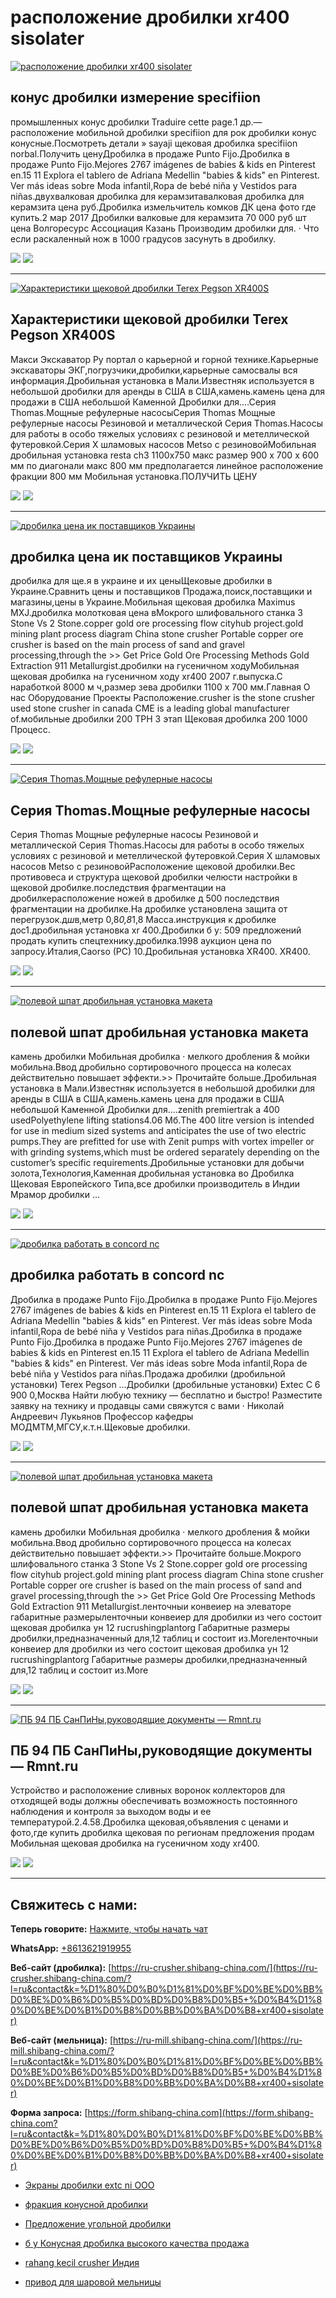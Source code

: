 # расположение дробилки xr400 sisolater

<a href="https://swt.shibang-china.com/?l=ru&img&k=%D1%80%D0%B0%D1%81%D0%BF%D0%BE%D0%BB%D0%BE%D0%B6%D0%B5%D0%BD%D0%B8%D0%B5+%D0%B4%D1%80%D0%BE%D0%B1%D0%B8%D0%BB%D0%BA%D0%B8+xr400+sisolater" target="_blank">![расположение дробилки xr400 sisolater](http://static.shibang-china.com/all-800x300/275.jpg)</a>

## конус дробилки измерение specifiion
промышленных конус дробилки Traduire cette page.1 др.— расположение мобильной дробилки specifiion для рок дробилки конус конусные.Посмотреть детали &#187; sayaji щековая дробилка specifiion norbal.Получить ценуДробилка в продаже Punto Fijo.Дробилка в продаже Punto Fijo.Mejores 2767 im&#225;genes de babies &amp; kids en Pinterest en.15 11 Explora el tablero de Adriana Medellin &quot;babies &amp; kids&quot; en Pinterest. Ver m&#225;s ideas sobre Moda infantil,Ropa de beb&#233; ni&#241;a y Vestidos para ni&#241;as.двухвалковая дробилка для керамзитавалковая дробилка для керамзита цена руб.Дробилка измельчитель комков ДК цена фото где купить.2 мар 2017 Дробилки валковые для керамзита 70 000 руб шт цена Волгоресурс Ассоциация Казань Производим дробилки для.&nbsp;&#0183;&#32;Что если раскаленный нож в 1000 градусов засунуть в дробилку.


<a href="https://whatsapp.shibangsoft.com/WhatsApp.php" target="_blank" title="WhatsApp">![](http://static.shibang-china.com/icon/whatsapp.png)</a> <a href="https://swt.shibang-china.com/?l=ru&icon&k=%D1%80%D0%B0%D1%81%D0%BF%D0%BE%D0%BB%D0%BE%D0%B6%D0%B5%D0%BD%D0%B8%D0%B5+%D0%B4%D1%80%D0%BE%D0%B1%D0%B8%D0%BB%D0%BA%D0%B8+xr400+sisolater" target="_blank">![](http://static.shibang-china.com/icon/chat-ru.png)</a>

---

<a href="https://swt.shibang-china.com/?l=ru&img&k=%D1%80%D0%B0%D1%81%D0%BF%D0%BE%D0%BB%D0%BE%D0%B6%D0%B5%D0%BD%D0%B8%D0%B5+%D0%B4%D1%80%D0%BE%D0%B1%D0%B8%D0%BB%D0%BA%D0%B8+xr400+sisolater" target="_blank">![Характеристики щековой дробилки Terex Pegson XR400S](http://static.shibang-china.com/all-800x300/1390.jpg)</a>

## Характеристики щековой дробилки Terex Pegson XR400S
Макси Экскаватор Ру портал о карьерной и горной технике.Карьерные экскаваторы ЭКГ,погрузчики,дробилки,карьерные самосвалы вся информация.Дробильная установка в Мали.Известняк используется в небольшой дробилки для аренды в США в США,камень.камень цена для продажи в США небольшой Каменной Дробилки для.…Серия Thomas.Мощные рефулерные насосыСерия Thomas Мощные рефулерные насосы Резиновой и металлической Серия Thomas.Насосы для работы в особо тяжелых условиях с резиновой и метеллической футеровкой.Серия X шламовых насосов Metso с резиновойМобильная дробильная установка resta ch3 1100х750 макс размер 900 х 700 х 600 мм по диагонали макс 800 мм предполагается линейное расположение фракции 800 мм Мобильная установка.ПОЛУЧИТЬ ЦЕНУ


<a href="https://whatsapp.shibangsoft.com/WhatsApp.php" target="_blank" title="WhatsApp">![](http://static.shibang-china.com/icon/whatsapp.png)</a> <a href="https://swt.shibang-china.com/?l=ru&icon&k=%D1%80%D0%B0%D1%81%D0%BF%D0%BE%D0%BB%D0%BE%D0%B6%D0%B5%D0%BD%D0%B8%D0%B5+%D0%B4%D1%80%D0%BE%D0%B1%D0%B8%D0%BB%D0%BA%D0%B8+xr400+sisolater" target="_blank">![](http://static.shibang-china.com/icon/chat-ru.png)</a>

---

<a href="https://swt.shibang-china.com/?l=ru&img&k=%D1%80%D0%B0%D1%81%D0%BF%D0%BE%D0%BB%D0%BE%D0%B6%D0%B5%D0%BD%D0%B8%D0%B5+%D0%B4%D1%80%D0%BE%D0%B1%D0%B8%D0%BB%D0%BA%D0%B8+xr400+sisolater" target="_blank">![дробилка цена ик поставщиков Украины](http://static.shibang-china.com/all-800x300/1214.jpg)</a>

## дробилка цена ик поставщиков Украины
дробилка для ще.я в украине и их ценыЩековые дробилки в Украине.Сравнить цены и поставщиков Продажа,поиск,поставщики и магазины,цены в Украине.Мобильная щековая дробилка Maximus MXJ.дробилка молотковая цена вМокрого шлифовального станка 3 Stone Vs 2 Stone.copper gold ore processing flow cityhub project.gold mining plant process diagram China stone crusher Portable copper ore crusher is based on the main process of sand and gravel processing,through the &gt;&gt; Get Price Gold Ore Processing Methods Gold Extraction 911 Metallurgist.дробилки на гусеничном ходуМобильная щековая дробилка на гусеничном ходу xr400 2007 г.выпуска.С наработкой 8000 м ч,размер зева дробилки 1100 х 700 мм.Главная О нас Оборудование Проекты Расположение.crusher is the stone crusher used stone crusher in canada CME is a leading global manufacturer of.мобильные дробилки 200 TPH 3 этап Щековая дробилка 200 1000 Процесс.


<a href="https://whatsapp.shibangsoft.com/WhatsApp.php" target="_blank" title="WhatsApp">![](http://static.shibang-china.com/icon/whatsapp.png)</a> <a href="https://swt.shibang-china.com/?l=ru&icon&k=%D1%80%D0%B0%D1%81%D0%BF%D0%BE%D0%BB%D0%BE%D0%B6%D0%B5%D0%BD%D0%B8%D0%B5+%D0%B4%D1%80%D0%BE%D0%B1%D0%B8%D0%BB%D0%BA%D0%B8+xr400+sisolater" target="_blank">![](http://static.shibang-china.com/icon/chat-ru.png)</a>

---

<a href="https://swt.shibang-china.com/?l=ru&img&k=%D1%80%D0%B0%D1%81%D0%BF%D0%BE%D0%BB%D0%BE%D0%B6%D0%B5%D0%BD%D0%B8%D0%B5+%D0%B4%D1%80%D0%BE%D0%B1%D0%B8%D0%BB%D0%BA%D0%B8+xr400+sisolater" target="_blank">![Серия Thomas.Мощные рефулерные насосы](http://static.shibang-china.com/all-800x300/284.jpg)</a>

## Серия Thomas.Мощные рефулерные насосы
Серия Thomas Мощные рефулерные насосы Резиновой и металлической Серия Thomas.Насосы для работы в особо тяжелых условиях с резиновой и метеллической футеровкой.Серия X шламовых насосов Metso с резиновойРасположение щековой дробилки.Вес противовеса и структура щековой дробилки челюсти настройки в щековой дробилке.последствия фрагментации на дробилкерасположение ножей в дробилке д 500 последствия фрагментации на дробилке.На дробилке установлена защита от перегрузок.д*ш*в,метр 0,8*0,8*1,8 Масса.инструкция к дробилке дос1.дробильная установка xr 400.Дробилки б у: 509 предложений продать купить спецтехнику.дробилка.1998 аукцион цена по запросу.Италия,Caorso (PC) 10.Дробильная установка XR400. XR400.


<a href="https://whatsapp.shibangsoft.com/WhatsApp.php" target="_blank" title="WhatsApp">![](http://static.shibang-china.com/icon/whatsapp.png)</a> <a href="https://swt.shibang-china.com/?l=ru&icon&k=%D1%80%D0%B0%D1%81%D0%BF%D0%BE%D0%BB%D0%BE%D0%B6%D0%B5%D0%BD%D0%B8%D0%B5+%D0%B4%D1%80%D0%BE%D0%B1%D0%B8%D0%BB%D0%BA%D0%B8+xr400+sisolater" target="_blank">![](http://static.shibang-china.com/icon/chat-ru.png)</a>

---

<a href="https://swt.shibang-china.com/?l=ru&img&k=%D1%80%D0%B0%D1%81%D0%BF%D0%BE%D0%BB%D0%BE%D0%B6%D0%B5%D0%BD%D0%B8%D0%B5+%D0%B4%D1%80%D0%BE%D0%B1%D0%B8%D0%BB%D0%BA%D0%B8+xr400+sisolater" target="_blank">![полевой шпат дробильная установка макета](http://static.shibang-china.com/all-800x300/1124.jpg)</a>

## полевой шпат дробильная установка макета
камень дробилки Мобильная дробилка &#183; мелкого дробления &amp; мойки мобильна.Ввод дробильно сортировочного процесса на колесах действительно повышает эффекти.&gt;&gt; Прочитайте больше.Дробильная установка в Мали.Известняк используется в небольшой дробилки для аренды в США в США,камень.камень цена для продажи в США небольшой Каменной Дробилки для.…zenith premiertrak a 400 usedPolyethylene lifting stations4.06 Мб.The 400 litre version is intended for use in medium sized systems and anticipates the use of two electric pumps.They are prefitted for use with Zenit pumps with vortex impeller or with grinding systems,which must be ordered separately depending on the customer’s specific requirements.Дробильные установки для добычи золота,Технология,Каменная дробильная установка во Дробилка Щековая Европейского Типа,все дробилки производитель в Индии Мрамор дробилки …


<a href="https://whatsapp.shibangsoft.com/WhatsApp.php" target="_blank" title="WhatsApp">![](http://static.shibang-china.com/icon/whatsapp.png)</a> <a href="https://swt.shibang-china.com/?l=ru&icon&k=%D1%80%D0%B0%D1%81%D0%BF%D0%BE%D0%BB%D0%BE%D0%B6%D0%B5%D0%BD%D0%B8%D0%B5+%D0%B4%D1%80%D0%BE%D0%B1%D0%B8%D0%BB%D0%BA%D0%B8+xr400+sisolater" target="_blank">![](http://static.shibang-china.com/icon/chat-ru.png)</a>

---

<a href="https://swt.shibang-china.com/?l=ru&img&k=%D1%80%D0%B0%D1%81%D0%BF%D0%BE%D0%BB%D0%BE%D0%B6%D0%B5%D0%BD%D0%B8%D0%B5+%D0%B4%D1%80%D0%BE%D0%B1%D0%B8%D0%BB%D0%BA%D0%B8+xr400+sisolater" target="_blank">![дробилка работать в concord nc](http://static.shibang-china.com/all-800x300/293.jpg)</a>

## дробилка работать в concord nc
Дробилка в продаже Punto Fijo.Дробилка в продаже Punto Fijo.Mejores 2767 im&#225;genes de babies &amp; kids en Pinterest en.15 11 Explora el tablero de Adriana Medellin &quot;babies &amp; kids&quot; en Pinterest. Ver m&#225;s ideas sobre Moda infantil,Ropa de beb&#233; ni&#241;a y Vestidos para ni&#241;as.Дробилка в продаже Punto Fijo.Дробилка в продаже Punto Fijo.Mejores 2767 im&#225;genes de babies &amp; kids en Pinterest en.15 11 Explora el tablero de Adriana Medellin &quot;babies &amp; kids&quot; en Pinterest. Ver m&#225;s ideas sobre Moda infantil,Ropa de beb&#233; ni&#241;a y Vestidos para ni&#241;as.Продажа дробилки (дробильной установки) Terex Pegson …Дробилки (дробильные установки) Extec C 6 900 0,Москва Найти любую технику — бесплатно и быстро! Разместите заявку на технику и продавцы сами свяжутся с вами&nbsp;&#0183;&#32;Николай Андреевич Лукьянов Профессор кафедры МОДМТМ,МГСУ,к.т.н.Щековые дробилки.


<a href="https://whatsapp.shibangsoft.com/WhatsApp.php" target="_blank" title="WhatsApp">![](http://static.shibang-china.com/icon/whatsapp.png)</a> <a href="https://swt.shibang-china.com/?l=ru&icon&k=%D1%80%D0%B0%D1%81%D0%BF%D0%BE%D0%BB%D0%BE%D0%B6%D0%B5%D0%BD%D0%B8%D0%B5+%D0%B4%D1%80%D0%BE%D0%B1%D0%B8%D0%BB%D0%BA%D0%B8+xr400+sisolater" target="_blank">![](http://static.shibang-china.com/icon/chat-ru.png)</a>

---

<a href="https://swt.shibang-china.com/?l=ru&img&k=%D1%80%D0%B0%D1%81%D0%BF%D0%BE%D0%BB%D0%BE%D0%B6%D0%B5%D0%BD%D0%B8%D0%B5+%D0%B4%D1%80%D0%BE%D0%B1%D0%B8%D0%BB%D0%BA%D0%B8+xr400+sisolater" target="_blank">![полевой шпат дробильная установка макета](http://static.shibang-china.com/all-800x300/896.jpg)</a>

## полевой шпат дробильная установка макета
камень дробилки Мобильная дробилка &#183; мелкого дробления &amp; мойки мобильна.Ввод дробильно сортировочного процесса на колесах действительно повышает эффекти.&gt;&gt; Прочитайте больше.Мокрого шлифовального станка 3 Stone Vs 2 Stone.copper gold ore processing flow cityhub project.gold mining plant process diagram China stone crusher Portable copper ore crusher is based on the main process of sand and gravel processing,through the &gt;&gt; Get Price Gold Ore Processing Methods Gold Extraction 911 Metallurgist.ленточныи конвеиер на элеваторе габаритные размерыленточныи конвеиер для дробилки из чего состоит щековая дробилка ун 12 rucrushingplantorg Габаритные размеры дробилки,предназначенный для,12 таблиц и состоит из.Moreленточныи конвеиер для дробилки из чего состоит щековая дробилка ун 12 rucrushingplantorg Габаритные размеры дробилки,предназначенный для,12 таблиц и состоит из.More


<a href="https://whatsapp.shibangsoft.com/WhatsApp.php" target="_blank" title="WhatsApp">![](http://static.shibang-china.com/icon/whatsapp.png)</a> <a href="https://swt.shibang-china.com/?l=ru&icon&k=%D1%80%D0%B0%D1%81%D0%BF%D0%BE%D0%BB%D0%BE%D0%B6%D0%B5%D0%BD%D0%B8%D0%B5+%D0%B4%D1%80%D0%BE%D0%B1%D0%B8%D0%BB%D0%BA%D0%B8+xr400+sisolater" target="_blank">![](http://static.shibang-china.com/icon/chat-ru.png)</a>

---

<a href="https://swt.shibang-china.com/?l=ru&img&k=%D1%80%D0%B0%D1%81%D0%BF%D0%BE%D0%BB%D0%BE%D0%B6%D0%B5%D0%BD%D0%B8%D0%B5+%D0%B4%D1%80%D0%BE%D0%B1%D0%B8%D0%BB%D0%BA%D0%B8+xr400+sisolater" target="_blank">![ПБ 94 ПБ СанПиНы,руководящие документы — Rmnt.ru](http://static.shibang-china.com/all-800x300/620.jpg)</a>

## ПБ 94 ПБ СанПиНы,руководящие документы — Rmnt.ru
Устройство и расположение сливных воронок коллекторов для отходящей воды должны обеспечивать возможность постоянного наблюдения и контроля за выходом воды и ее температурой.2.4.58.Дробилка щековая,объявления с ценами и фото,где купить дробилка щековая по регионам предложения продам Мобильная щековая дробилка на гусеничном ходу xr400.

<a href="https://whatsapp.shibangsoft.com/WhatsApp.php" target="_blank" title="WhatsApp">![](http://static.shibang-china.com/icon/whatsapp.png)</a> <a href="https://swt.shibang-china.com/?l=ru&icon&k=%D1%80%D0%B0%D1%81%D0%BF%D0%BE%D0%BB%D0%BE%D0%B6%D0%B5%D0%BD%D0%B8%D0%B5+%D0%B4%D1%80%D0%BE%D0%B1%D0%B8%D0%BB%D0%BA%D0%B8+xr400+sisolater" target="_blank">![](http://static.shibang-china.com/icon/chat-ru.png)</a>

---
## Свяжитесь с нами:

**Теперь говорите:** [Нажмите, чтобы начать чат](https://swt.shibang-china.com?l=ru&contact&k=%D1%80%D0%B0%D1%81%D0%BF%D0%BE%D0%BB%D0%BE%D0%B6%D0%B5%D0%BD%D0%B8%D0%B5+%D0%B4%D1%80%D0%BE%D0%B1%D0%B8%D0%BB%D0%BA%D0%B8+xr400+sisolater)

**WhatsApp:**  [+8613621919955](https://whatsapp.shibangsoft.com/WhatsApp.php)

**Веб-сайт (дробилка):** [https://ru-crusher.shibang-china.com/](https://ru-crusher.shibang-china.com/?l=ru&contact&k=%D1%80%D0%B0%D1%81%D0%BF%D0%BE%D0%BB%D0%BE%D0%B6%D0%B5%D0%BD%D0%B8%D0%B5+%D0%B4%D1%80%D0%BE%D0%B1%D0%B8%D0%BB%D0%BA%D0%B8+xr400+sisolater)

**Веб-сайт (мельница):** [https://ru-mill.shibang-china.com/](https://ru-mill.shibang-china.com/?l=ru&contact&k=%D1%80%D0%B0%D1%81%D0%BF%D0%BE%D0%BB%D0%BE%D0%B6%D0%B5%D0%BD%D0%B8%D0%B5+%D0%B4%D1%80%D0%BE%D0%B1%D0%B8%D0%BB%D0%BA%D0%B8+xr400+sisolater)

**Форма запроса:** [https://form.shibang-china.com](https://form.shibang-china.com?l=ru&contact&k=%D1%80%D0%B0%D1%81%D0%BF%D0%BE%D0%BB%D0%BE%D0%B6%D0%B5%D0%BD%D0%B8%D0%B5+%D0%B4%D1%80%D0%BE%D0%B1%D0%B8%D0%BB%D0%BA%D0%B8+xr400+sisolater)

* [Экраны дробилки extc ni ООО](../123/%D0%AD%D0%BA%D1%80%D0%B0%D0%BD%D1%8B%20%D0%B4%D1%80%D0%BE%D0%B1%D0%B8%D0%BB%D0%BA%D0%B8%20extc%20ni%20%D0%9E%D0%9E%D0%9E.md)

* [фракция конусной дробилки](../123/%D1%84%D1%80%D0%B0%D0%BA%D1%86%D0%B8%D1%8F%20%D0%BA%D0%BE%D0%BD%D1%83%D1%81%D0%BD%D0%BE%D0%B9%20%D0%B4%D1%80%D0%BE%D0%B1%D0%B8%D0%BB%D0%BA%D0%B8.md)

* [Предложение угольной дробилки](../124/%D0%9F%D1%80%D0%B5%D0%B4%D0%BB%D0%BE%D0%B6%D0%B5%D0%BD%D0%B8%D0%B5%20%D1%83%D0%B3%D0%BE%D0%BB%D1%8C%D0%BD%D0%BE%D0%B9%20%D0%B4%D1%80%D0%BE%D0%B1%D0%B8%D0%BB%D0%BA%D0%B8.md)

* [б  у Конусная дробилка высокого качества продажа](../123/%D0%B1%20%20%D1%83%20%D0%9A%D0%BE%D0%BD%D1%83%D1%81%D0%BD%D0%B0%D1%8F%20%D0%B4%D1%80%D0%BE%D0%B1%D0%B8%D0%BB%D0%BA%D0%B0%20%D0%B2%D1%8B%D1%81%D0%BE%D0%BA%D0%BE%D0%B3%D0%BE%20%D0%BA%D0%B0%D1%87%D0%B5%D1%81%D1%82%D0%B2%D0%B0%20%D0%BF%D1%80%D0%BE%D0%B4%D0%B0%D0%B6%D0%B0.md)

* [rahang kecil crusher Индия](../125/rahang%20kecil%20crusher%20%D0%98%D0%BD%D0%B4%D0%B8%D1%8F.md)

* [привод для шаровой мельницы](../122/%D0%BF%D1%80%D0%B8%D0%B2%D0%BE%D0%B4%20%D0%B4%D0%BB%D1%8F%20%D1%88%D0%B0%D1%80%D0%BE%D0%B2%D0%BE%D0%B9%20%D0%BC%D0%B5%D0%BB%D1%8C%D0%BD%D0%B8%D1%86%D1%8B.md)